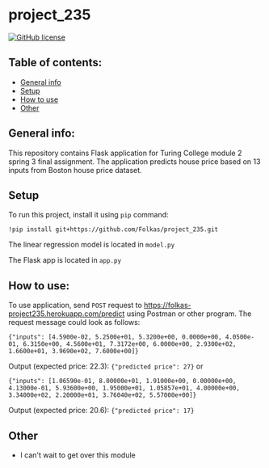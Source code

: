 # project_235

[![GitHub license](https://img.shields.io/badge/license-MIT-blue.svg)](https://github.com/Folkas/project_235/blob/master/LICENSE)

## Table of contents:
* [General info](#general-info)
* [Setup](#setup)
* [How to use](#howtouse)
* [Other](#other)


## General info:
This repository contains Flask application for Turing College module 2 spring 3 final assignment. The application predicts house price based on 13 inputs from Boston house price dataset.

## Setup
To run this project, install it using `pip` command:
```
!pip install git+https://github.com/Folkas/project_235.git
```
The linear regression model is located in ```model.py```

The Flask app is located in `app.py`

## How to use:
To use application, send `POST` request to https://folkas-project235.herokuapp.com/predict using Postman or other program. The request message could look as follows:
```
{"inputs": [4.5900e-02, 5.2500e+01, 5.3200e+00, 0.0000e+00, 4.0500e-01, 6.3150e+00, 4.5600e+01, 7.3172e+00, 6.0000e+00, 2.9300e+02, 1.6600e+01, 3.9690e+02, 7.6000e+00]}
```
Output (expected price: 22.3):
```{"predicted price": 27}```
or
```
{"inputs": [1.06590e-01, 8.00000e+01, 1.91000e+00, 0.00000e+00, 4.13000e-01, 5.93600e+00, 1.95000e+01, 1.05857e+01, 4.00000e+00, 3.34000e+02, 2.20000e+01, 3.76040e+02, 5.57000e+00]}
```
Output (expected price: 20.6):
```{"predicted price": 17}```
## Other
* I can't wait to get over this module
